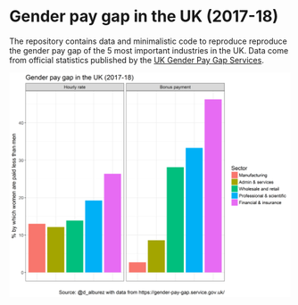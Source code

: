 # Gender pay gap in the UK (2017-18)

The repository contains data and minimalistic code to reproduce reproduce the gender pay gap of the 5 most important industries in the UK. Data come from official statistics published by the [UK Gender Pay Gap Services](https://gender-pay-gap.service.gov.uk/).

![gap](figure/paygap.png)